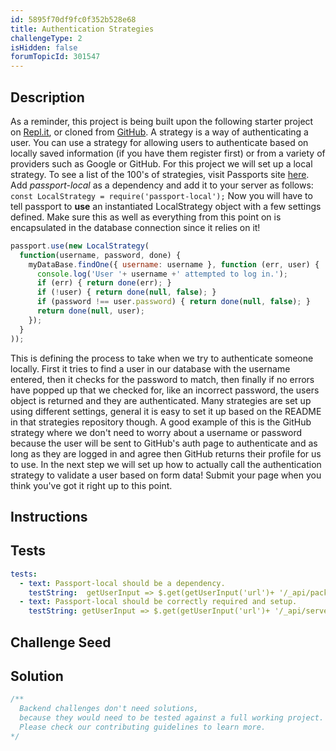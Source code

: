 ```yaml
---
id: 5895f70df9fc0f352b528e68
title: Authentication Strategies
challengeType: 2
isHidden: false
forumTopicId: 301547
---
```


## Description
<section id='description'>
As a reminder, this project is being built upon the following starter project on <a href="https://repl.it/github/freeCodeCamp/boilerplate-advancednode">Repl.it</a>, or cloned from <a href='https://github.com/freeCodeCamp/boilerplate-advancednode/'>GitHub</a>.
A strategy is a way of authenticating a user. You can use a strategy for allowing users to authenticate based on locally saved information (if you have them register first) or from a variety of providers such as Google or GitHub. For this project we will set up a local strategy. To see a list of the 100's of strategies, visit Passports site <a href='http://passportjs.org/'>here</a>.
Add <em>passport-local</em> as a dependency and add it to your server as follows: <code>const LocalStrategy = require('passport-local');</code>
Now you will have to tell passport to <b>use</b> an instantiated LocalStrategy object with a few settings defined. Make sure this as well as everything from this point on is encapsulated in the database connection since it relies on it!

```js
passport.use(new LocalStrategy(
  function(username, password, done) {
    myDataBase.findOne({ username: username }, function (err, user) {
      console.log('User '+ username +' attempted to log in.');
      if (err) { return done(err); }
      if (!user) { return done(null, false); }
      if (password !== user.password) { return done(null, false); }
      return done(null, user);
    });
  }
));
```

This is defining the process to take when we try to authenticate someone locally. First it tries to find a user in our database with the username entered, then it checks for the password to match, then finally if no errors have popped up that we checked for, like an incorrect password, the users object is returned and they are authenticated.
Many strategies are set up using different settings, general it is easy to set it up based on the README in that strategies repository though. A good example of this is the GitHub strategy where we don't need to worry about a username or password because the user will be sent to GitHub's auth page to authenticate and as long as they are logged in and agree then GitHub returns their profile for us to use.
In the next step we will set up how to actually call the authentication strategy to validate a user based on form data! Submit your page when you think you've got it right up to this point.
</section>

## Instructions
<section id='instructions'>

</section>

## Tests
<section id='tests'>

```yml
tests:
  - text: Passport-local should be a dependency.
    testString:  getUserInput => $.get(getUserInput('url')+ '/_api/package.json') .then(data => { var packJson = JSON.parse(data); assert.property(packJson.dependencies, 'passport-local', 'Your project should list "passport-local " as a dependency'); }, xhr => { throw new Error(xhr.statusText); })
  - text: Passport-local should be correctly required and setup.
    testString: getUserInput => $.get(getUserInput('url')+ '/_api/server.js') .then(data => { assert.match(data, /require.*("|')passport-local("|')/gi, 'You should have required passport-local'); assert.match(data, /new LocalStrategy/gi, 'You should have told passport to use a new strategy'); assert.match(data, /findOne/gi, 'Your new local strategy should use the findOne query to find a username based on the inputs'); }, xhr => { throw new Error(xhr.statusText); })

```

</section>

## Challenge Seed
<section id='challengeSeed'>

</section>

## Solution
<section id='solution'>

```js
/**
  Backend challenges don't need solutions, 
  because they would need to be tested against a full working project. 
  Please check our contributing guidelines to learn more.
*/
```

</section>
